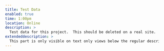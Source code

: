 ```yaml
---
title: Test Data
enabled: true
time: 1:00pm
location: Online
description: >
  Test data for this project.  This should be deleted on a real site. 
extendeddescription: >
  This part is only visible on text only views below the regular description.
---
```

